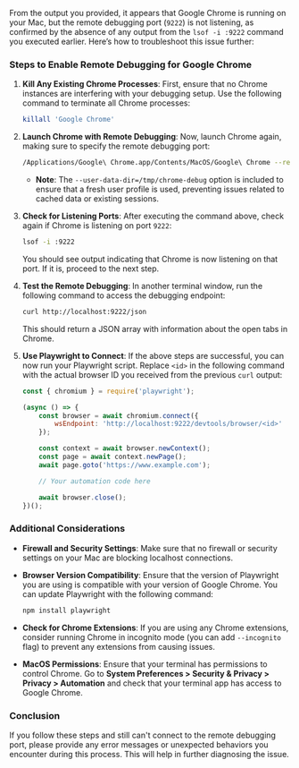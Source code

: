 From the output you provided, it appears that Google Chrome is running on your Mac, but the remote debugging port (`9222`) is not listening, as confirmed by the absence of any output from the `lsof -i :9222` command you executed earlier. Here’s how to troubleshoot this issue further:

### Steps to Enable Remote Debugging for Google Chrome

1. **Kill Any Existing Chrome Processes**:
   First, ensure that no Chrome instances are interfering with your debugging setup. Use the following command to terminate all Chrome processes:

   ```bash
   killall 'Google Chrome'
   ```

2. **Launch Chrome with Remote Debugging**:
   Now, launch Chrome again, making sure to specify the remote debugging port:

   ```bash
   /Applications/Google\ Chrome.app/Contents/MacOS/Google\ Chrome --remote-debugging-port=9222 --user-data-dir=/tmp/chrome-debug
   ```

   - **Note**: The `--user-data-dir=/tmp/chrome-debug` option is included to ensure that a fresh user profile is used, preventing issues related to cached data or existing sessions.

3. **Check for Listening Ports**:
   After executing the command above, check again if Chrome is listening on port `9222`:

   ```bash
   lsof -i :9222
   ```

   You should see output indicating that Chrome is now listening on that port. If it is, proceed to the next step.

4. **Test the Remote Debugging**:
   In another terminal window, run the following command to access the debugging endpoint:

   ```bash
   curl http://localhost:9222/json
   ```

   This should return a JSON array with information about the open tabs in Chrome.

5. **Use Playwright to Connect**:
   If the above steps are successful, you can now run your Playwright script. Replace `<id>` in the following command with the actual browser ID you received from the previous `curl` output:

   ```javascript
   const { chromium } = require('playwright');

   (async () => {
       const browser = await chromium.connect({
           wsEndpoint: 'http://localhost:9222/devtools/browser/<id>'
       });

       const context = await browser.newContext();
       const page = await context.newPage();
       await page.goto('https://www.example.com');

       // Your automation code here

       await browser.close();
   })();
   ```

### Additional Considerations

- **Firewall and Security Settings**: Make sure that no firewall or security settings on your Mac are blocking localhost connections.
  
- **Browser Version Compatibility**: Ensure that the version of Playwright you are using is compatible with your version of Google Chrome. You can update Playwright with the following command:

  ```bash
  npm install playwright
  ```

- **Check for Chrome Extensions**: If you are using any Chrome extensions, consider running Chrome in incognito mode (you can add `--incognito` flag) to prevent any extensions from causing issues.

- **MacOS Permissions**: Ensure that your terminal has permissions to control Chrome. Go to **System Preferences > Security & Privacy > Privacy > Automation** and check that your terminal app has access to Google Chrome.

### Conclusion

If you follow these steps and still can't connect to the remote debugging port, please provide any error messages or unexpected behaviors you encounter during this process. This will help in further diagnosing the issue.

